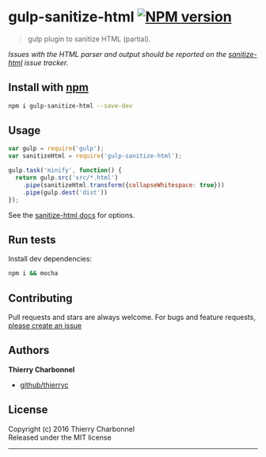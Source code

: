 # gulp-sanitize-html [![NPM version](https://badge.fury.io/js/gulp-sanitize-html.svg)](http://badge.fury.io/js/gulp-sanitize-html) 

> gulp plugin to sanitize HTML (partial).

*Issues with the HTML parser and output should be reported on the [sanitize-html](https://github.com/punkave/sanitize-html/issues) issue tracker.*

## Install with [npm](npmjs.org)

```sh
npm i gulp-sanitize-html --save-dev
```

## Usage

```js
var gulp = require('gulp');
var sanitizeHtml = require('gulp-sanitize-html');

gulp.task('minify', function() {
  return gulp.src('src/*.html')
    .pipe(sanitizeHtml.transform({collapseWhitespace: true}))
    .pipe(gulp.dest('dist'))
});
```

See the [sanitize-html docs](https://github.com/punkave/sanitize-html) for options.

## Run tests

Install dev dependencies:

```sh
npm i && mocha
```

## Contributing

Pull requests and stars are always welcome. For bugs and feature requests, [please create an issue](https://github.com/thierryc/gulp-sanitize-html/issues)

## Authors

**Thierry Charbonnel**

+ [github/thierryc](https://github.com/thierryc)

## License

Copyright (c) 2016 Thierry Charbonnel  
Released under the MIT license

***
